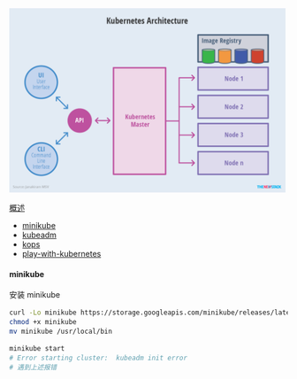 <img src="./images/kubernetes-architecture.png" alt="Kubernetes Architecture" width="500">


[概述](https://thenewstack.io/kubernetes-an-overview/)


* [minikube](https://github.com/kubernetes/minikube)
* [kubeadm](https://github.com/kubernetes/kubeadm)
* [kops](https://github.com/kubernetes/kops)
* [play-with-kubernetes](https://labs.play-with-k8s.com/)


#### minikube

安装 minikube 

```bash
curl -Lo minikube https://storage.googleapis.com/minikube/releases/latest/minikube-darwin-amd64
chmod +x minikube
mv minikube /usr/local/bin
```

```bash
minikube start
# Error starting cluster:  kubeadm init error
# 遇到上述报错
```